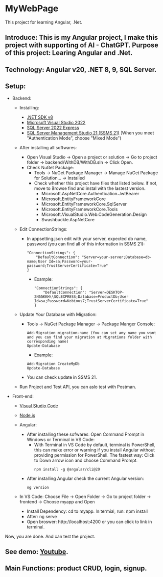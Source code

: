 # MyWebPage
This project for learning Angular, .Net.

## Introduce: This is my Angular project, I make this project with supporting of AI - ChatGPT. Purpose of this project: Learing Angular and .Net.

## Technology: Angular v20, .NET 8, 9, SQL Server.

## Setup:
* Backend: 
    * Installing: 
        * [.NET SDK v8](https://dotnet.microsoft.com/en-us/download)
        * [Microsoft Visual Studio 2022](https://visualstudio.microsoft.com/fr/vs/)
        * [SQL Server 2022 Express](https://www.microsoft.com/en-us/sql-server/sql-server-downloads)
        * [SQL Server Management Studio 21 (SSMS 21)](https://learn.microsoft.com/en-us/ssms/install/install) (When you meet "Authentication Mode", choose "Mixed Mode")

    * After installing all softwares:
        * Open Visual Studio -> Open a project or solution -> Go to project folder -> backend/WithDB/WithDB.sln -> Click Open.
        * Check NuGet Package: 
            * Tools -> NuGet Package Manager -> Manage NuGet Package for Solution... -> Installed
            * Check whether this project have files that listed below. If not, move to Browse find and instal with the lastest version.
                * Microsoft.AspNetCore.Authentication.JwtBearer
                * Microsoft.EntityFrameworkCore
                * Microsoft.EntityFrameworkCore.SqlServer
                * Microsoft.EntityFrameworkCore.Tools
                * Microsoft.VisualStudio.Web.CodeGeneration.Design
                * Swashbuckle.AspNetCore
    * Edit ConnectionStrings:
        * In appsetting.json edit with your server, expected db name, password (you can find all of this information in SSMS 21):
            ```
            "ConnectionStrings": {
                "DefaultConnection": "Server=your-server;Database=db-name;User Id=sa;Password=your-password;TrustServerCertificate=True"
            }
            ```

            * Example:
                ```
                "ConnectionStrings": {
                    "DefaultConnection": "Server=DESKTOP-2N55KKH\\SQLEXPRESS;Database=ProductDb;User Id=sa;Password=Kobious7;TrustServerCertificate=True"
                }
                ```
    * Update Your Database with Migration:
        * Tools -> NuGet Package Manager -> Package Manger Console:
            ```
            Add-Migration migration-name (You can set any name you want and you can find your migration at Migrations folder with corresponding name)
            Update-Database
            ```
            * Example:
            ``` 
            Add-Migration CreateMyDb
            Update-Database
            ```
        * You can check update in SSMS 21.
    * Run Project and Test API, you can aslo test with Postman.
    
* Front-end:
    * [Visual Studio Code](https://code.visualstudio.com/)
    * [Node.js](https://nodejs.org/fr/download)

    * Angular:
        * After installing these sofwares: Open Command Prompt in Windows or Terminal in VS Code:
            * With Terminal in VS Code by default, terminal is PowerShell, this can make error or warning if you install Angular without providing permission for PowerShell. The fastest way: Click to Down arrow icon and choose Command Prompt.
                ```
                npm install -g @angular/cli@20
                ```
        * After installing Angular check the current Angular version:
            ```
            ng version
            ```

    * In VS Code: Choose File -> Open Folder -> Go to project folder -> frontend -> Choose myapp and Open
        * Install Dependency: cd to myapp. In termial, run: npm install
        * After: ng serve
        * Open broswer: http://localhost:4200 or you can click to link in terminal.

Now, you are done. And can test the project.

## See demo: [Youtube](https://youtu.be/VzjXG97gbNc?si=8K-7DFJ4dI7oc9K4).
            
## Main Functions: product CRUD, login, signup.
